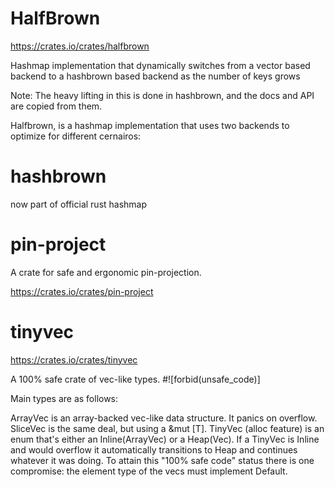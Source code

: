 # HalfBrown

https://crates.io/crates/halfbrown


Hashmap implementation that dynamically switches from a vector based backend to a hashbrown based backend as the number of keys grows

Note: The heavy lifting in this is done in hashbrown, and the docs and API are copied from them.

Halfbrown, is a hashmap implementation that uses two backends to optimize for different cernairos:


# hashbrown
 now part of official rust hashmap


# pin-project

A crate for safe and ergonomic pin-projection.

https://crates.io/crates/pin-project



# tinyvec

https://crates.io/crates/tinyvec


A 100% safe crate of vec-like types. #![forbid(unsafe_code)]

Main types are as follows:

ArrayVec is an array-backed vec-like data structure. It panics on overflow.
SliceVec is the same deal, but using a &mut [T].
TinyVec (alloc feature) is an enum that's either an Inline(ArrayVec) or a Heap(Vec). If a TinyVec is Inline and would overflow it automatically transitions to Heap and continues whatever it was doing.
To attain this "100% safe code" status there is one compromise: the element type of the vecs must implement Default.
